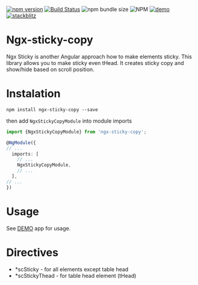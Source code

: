 [![npm version](https://badge.fury.io/js/ngx-sticky-copy.svg)](https://badge.fury.io/js/ngx-sticky-copy)
[![Build Status](https://app.travis-ci.com/Raiper34/ngx-sticky-copy.svg?branch=main)](https://app.travis-ci.com/Raiper34/ngx-sticky-copy)
![npm bundle size](https://img.shields.io/bundlephobia/min/ngx-sticky-copy)
![NPM](https://img.shields.io/npm/l/ngx-sticky-copy)
[![demo](https://badgen.net/badge/demo/online/orange)](https://ngx-sticky-copy.netlify.app/)
[![stackblitz](https://badgen.net/badge/stackblitz/online/orange)](https://stackblitz.com/edit/angular-ivy-4tqcmx)

# Ngx-sticky-copy
Ngx Sticky is another Angular approach how to make elements sticky. This library allows you to make sticky even tHead. It creates sticky copy and show/hide based on scroll position.

# Instalation

`npm install ngx-sticky-copy --save`

then add `NgxStickyCopyModule` into module imports
```typescript
import {NgxStickyCopyModule} from 'ngx-sticky-copy';

@NgModule({
// ...
  imports: [
    // ...
    NgxStickyCopyModule,
    // ...
  ],
// ...
})
```

# Usage
See [DEMO](https://ngx-sticky-copy.netlify.app/) app for usage.

# Directives
- *scSticky - for all elements except table head
- *scStickyThead - for table head element (tHead)
